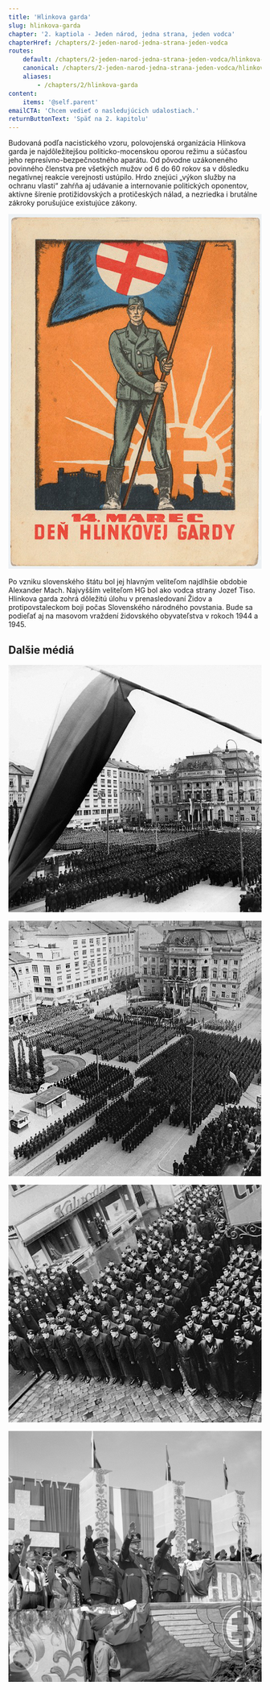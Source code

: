```yaml
---
title: 'Hlinkova garda'
slug: hlinkova-garda
chapter: '2. kaptiola - Jeden národ, jedna strana, jeden vodca'
chapterHref: /chapters/2-jeden-narod-jedna-strana-jeden-vodca
routes:
    default: /chapters/2-jeden-narod-jedna-strana-jeden-vodca/hlinkova-garda
    canonical: /chapters/2-jeden-narod-jedna-strana-jeden-vodca/hlinkova-garda
    aliases:
        - /chapters/2/hlinkova-garda
content:
    items: '@self.parent'
emailCTA: 'Chcem vedieť o nasledujúcich udalostiach.'
returnButtonText: 'Späť na 2. kapitolu'
---
```


<span class="drop-cap">B</span>udovaná podľa nacistického vzoru, polovojenská organizácia Hlinkova garda je najdôležitejšou politicko-mocenskou oporou režimu a súčasťou jeho represívno-bezpečnostného aparátu. Od pôvodne uzákoneného povinného členstva pre všetkých mužov od 6 do 60 rokov sa v dôsledku negatívnej reakcie verejnosti ustúpilo. Hrdo znejúci „výkon služby na ochranu vlasti“ zahŕňa aj udávanie a internovanie politických oponentov, aktívne šírenie protižidovských a protičeských nálad, a nezriedka i brutálne zákroky porušujúce existujúce zákony.

[![Andrej Kováčik - 14. marec. Deň Hlinkovej gardy, 1935 – 1939, Slovenské národné múzeum - Historické múzeum, Bratislava](SVK_TMP.151.jpg "Andrej Kováčik - 14. marec. Deň Hlinkovej gardy")](https://www.webumenia.sk/dielo/SVK:TMP.151?collection=83)

Po vzniku slovenského štátu bol jej hlavným veliteľom najdlhšie obdobie Alexander Mach. Najvyšším veliteľom HG bol ako vodca strany Jozef Tiso. Hlinkova garda zohrá dôležitú úlohu v prenasledovaní Židov a protipovstaleckom boji počas Slovenského národného povstania. Bude sa podieľať aj na masovom vraždení židovského obyvateľstva v rokoch 1944 a 1945.

## Dalšie médiá

[![Ladislav Roller , Jozef Teslík - Oslavy štátneho sviatku v Bratislave. 14. 3. 1941., Slovenský národný archív, Bratislava – fond STK](SVK_TMP.208.jpeg "Ladislav Roller , Jozef Teslík - Oslavy štátneho sviatku v Bratislave. 14. 3. 1941")](https://www.webumenia.sk/dielo/SVK:TMP.208?collection=83)

[![Ladislav Roller , Jozef Teslík - Oslavy štátneho sviatku v Bratislave. Na námestí sú zoradení členovia Hlinkovej gardy a slovenskej armády, 14. 3. 1941, Slovenský národný archív, Bratislava – fond STK](SVK_TMP.152.jpeg "Ladislav Roller , Jozef Teslík - Oslavy štátneho sviatku v Bratislave. Na námestí sú zoradení členovia Hlinkovej gardy a slovenskej armády")](https://www.webumenia.sk/dielo/SVK:TMP.152?collection=83)

[![Neznámy autor - Odhalenie pamätnej tabule gardistovi Antonovi Kopalovi v Bratislave, 10. 3.1941., Slovenský národný archív, Bratislava – fond STK](SVK_TMP.150.jpeg "Neznámy autor - Odhalenie pamätnej tabule gardistovi Antonovi Kopalovi v Bratislave")](https://www.webumenia.sk/dielo/SVK:TMP.150?collection=83)

[![Neznámy autor - Manifestačný nástup Hlinkovej dopravnej gardy v Bratislave, 1939, Slovenský národný archív, Bratislava – fond STK](SVK_TMP.205.jpeg "Neznámy autor - Manifestačný nástup Hlinkovej dopravnej gardy v Bratislave, 1939")](https://www.webumenia.sk/dielo/SVK:TMP.205?collection=83)